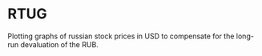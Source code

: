 # RTUG
Plotting graphs of russian stock prices in USD to compensate for the long-run devaluation of the RUB.

